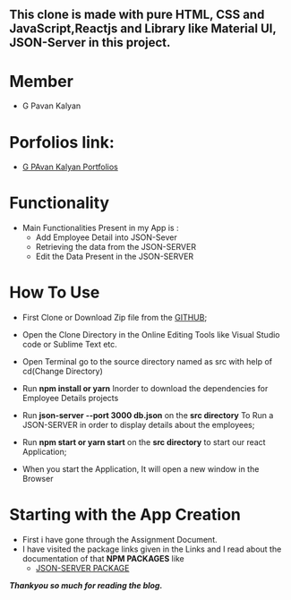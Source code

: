 
## This clone is made with pure HTML, CSS and JavaScript,Reactjs and Library like Material UI, JSON-Server in this project.

# Member
   *  G Pavan Kalyan

# Porfolios link:
   * [G PAvan Kalyan Portfolios](https://pavankalyangojju.github.io/)


# Functionality
* Main Functionalities Present in my App is :
    * Add Employee Detail into JSON-Sever
    * Retrieving the data from the JSON-SERVER
    * Edit the Data Present in the JSON-SERVER    
# How To Use

* First Clone or Download Zip file from the [GITHUB]();
* Open the Clone Directory in the Online Editing Tools like Visual Studio code or Sublime Text etc.
* Open Terminal go to the source directory named as src with help of cd(Change Directory)
* Run **npm install or yarn** Inorder to download the dependencies for Employee Details projects

* Run **json-server --port 3000 db.json** on the **src directory** To Run a JSON-SERVER in order to display details about the employees;

* Run  **npm start or yarn start** on the **src directory** to start our react Application;

* When you start the Application, It will open a new window in the Browser



# Starting with the App Creation

* First i have gone through the Assignment Document.
* I have visited the package links given in the Links and I read about the documentation of that **NPM PACKAGES** like 
    * [JSON-SERVER PACKAGE](https://www.npmjs.com/package/json-server)



***Thankyou so much for reading the blog.***
  
